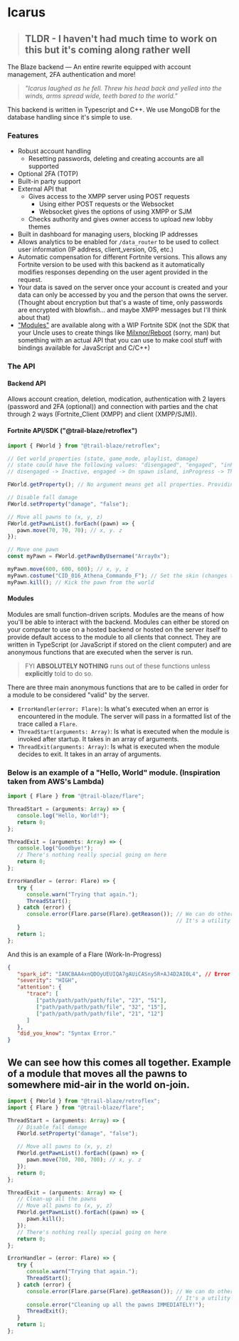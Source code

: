 # Icarus
> ## TLDR - I haven't had much time to work on this but it's coming along rather well


The Blaze backend — An entire rewrite equipped with account management, 2FA authentication and more!

> _"Icarus laughed as he fell. Threw his head back and yelled into the winds, arms spread wide, teeth bared to the world."_

This backend is written in Typescript and C++. We use MongoDB for the database handling since it's simple to use.

### Features
- Robust account handling
  -  Resetting passwords, deleting and creating accounts are all supported
- Optional 2FA (TOTP)
- Built-in party support
- External API that 
  - Gives access to the XMPP server using POST requests
      -  Using either POST requests or the Websocket
      -  Websocket gives the options of using XMPP or SJM
  - Checks authority and gives owner access to upload new lobby themes
- Built in dashboard for managing users, blocking IP addresses
- Allows analytics to be enabled for `/data_router` to be used to collect user information (IP address, client_version, OS, etc.)
- Automatic compensation for different Fortnite versions. This allows any Fortnite version to be used with this backend as it automatically modifies responses depending on the user agent provided in the request.
- Your data is saved on the server once your account is created and your data can only be accessed by you and the person that owns the server. (Thought about encryption but that's a waste of time, only passwords are encrypted with blowfish... and maybe XMPP messages but I'll think about that)
- ["Modules"](#Modules) are available along with a WIP Fortnite SDK (not the SDK that your Uncle uses to create things like [Milxnor/Reboot](https://github.com/Milxnor/Project-Reboot) (sorry, man) but something with an actual API that you can use to make cool stuff with bindings available for JavaScript and C/C++)

### The API

#### Backend API
Allows account creation, deletion, modication, authentication with 2 layers (password and 2FA (optional)) and connection with parties and the chat through 2 ways (Fortnite_Client (XMPP) and client (XMPP/SJM)).

#### Fortnite API/SDK ("@trail-blaze/retroflex")

```js
import { FWorld } from "@trail-blaze/retroflex";

// Get world properties (state, game_mode, playlist, damage)
// state could have the following values: "disengaged", "engaged", "inProgress"
// disengaged -> Inactive, engaged -> On spawn island, inProgress -> The game is in progress

FWorld.getProperty(); // No argument means get all properties. Providing a string will search through the properties and return the one you specified

// Disable fall damage
FWorld.setProperty("damage", "false");

// Move all pawns to (x, y, z)
FWorld.getPawnList().forEach((pawn) => {
   pawn.move(70, 70, 70); // x, y. z
});

// Move one pawn
const myPawn = FWorld.getPawnByUsername("Array0x");

myPawn.move(600, 600, 600); // x, y, z
myPawn.costume("CID_016_Athena_Commando_F"); // Set the skin (changes the value in the profile's directory as well)
myPawn.kill(); // Kick the pawn from the world


```

#### Modules

Modules are small function-driven scripts. Modules are the means of how you'll be able to interact with the backend.
Modules can either be stored on your computer to use on a hosted backend or hosted on the server itself to provide default access to the module to all clients that connect.
They are written in TypeScript (or JavaScript if stored on the client computer) and are anonymous functions that are executed when the server is run.

> FYI **ABSOLUTELY NOTHING** runs out of these functions unless **explicitly** told to do so.

There are three main anonymous functions that are to be called in order for a module to be considered "valid" by the server. 
- `ErrorHandler(error: Flare)`: Is what's executed when an error is encountered in the module. The server will pass in a formatted list of the trace called a `Flare`.
- `ThreadStart(arguments: Array)`: Is what is executed when the module is invoked after startup. It takes in an array of arguments.
- `ThreadExit(arguments: Array)`: Is what is executed when the module decides to exit. It takes in an array of arguments.


### Below is an example of a "Hello, World" module. (Inspiration taken from AWS's Lambda)
```ts
import { Flare } from "@trail-blaze/flare";

ThreadStart = (arguments: Array) => {
   console.log("Hello, World!");
   return 0;
};

ThreadExit = (arguments: Array) => {
   console.log("Goodbye!");
   // There's nothing really special going on here
   return 0;
};

ErrorHandler = (error: Flare) => {
   try {
      console.warn("Trying that again.");
      ThreadStart();
   } catch (error) {
      console.error(Flare.parse(Flare).getReason()); // We can do other stuff with Flare as well.
                                                     // It's a utility of functions for reading Flares
   }
   return 1;
};

```

And this is an example of a Flare (Work-In-Progress)

```json
{
   "spark_id": "IANCBAA4xnQDOyUEUIQA7gAUiCASny5R+AJ4D2AI0L4", // Error ID stored in the database
   "severity": "HIGH",
   "attention": {
      "trace": [
         ["path/path/path/path/file", "23", "51"],
         ["path/path/path/path/file", "32", "15"],
         ["path/path/path/path/file", "21", "12"]
      ]
   },
   "did_you_know": "Syntax Error."
}

```

## We can see how this comes all together. Example of a module that moves all the pawns to somewhere mid-air in the world on-join.

```ts
import { FWorld } from "@trail-blaze/retroflex";
import { Flare } from "@trail-blaze/flare";

ThreadStart = (arguments: Array) => {
   // Disable fall damage
   FWorld.setProperty("damage", "false");

   // Move all pawns to (x, y, z)
   FWorld.getPawnList().forEach((pawn) => {
      pawn.move(700, 700, 700); // x, y. z
   });
   return 0;
};

ThreadExit = (arguments: Array) => {
   // Clean-up all the pawns
   // Move all pawns to (x, y, z)
   FWorld.getPawnList().forEach((pawn) => {
      pawn.kill();
   });
   // There's nothing really special going on here
   return 0;
};

ErrorHandler = (error: Flare) => {
   try {
      console.warn("Trying that again.");
      ThreadStart();
   } catch (error) {
      console.error(Flare.parse(Flare).getReason()); // We can do other stuff with Flare as well.
                                                     // It's a utility of functions for reading Flares
      console.error("Cleaning up all the pawns IMMEDIATELY!");
      ThreadExit();
   }
   return 1;
};


```

